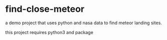 # find-close-meteor
a demo project that uses python and nasa data to find meteor landing sites.

this project requires python3 and package